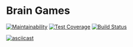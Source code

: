 # Brain Games

[![Maintainability](https://api.codeclimate.com/v1/badges/bd7ea077508aa93ea72b/maintainability)](https://codeclimate.com/github/Uladzislau97/project-lvl1-s392/maintainability) [![Test Coverage](https://api.codeclimate.com/v1/badges/bd7ea077508aa93ea72b/test_coverage)](https://codeclimate.com/github/Uladzislau97/project-lvl1-s392/test_coverage) [![Build Status](https://travis-ci.org/Uladzislau97/project-lvl1-s392.svg?branch=master)](https://travis-ci.org/Uladzislau97/project-lvl1-s392)

[![asciicast](https://asciinema.org/a/2sZD4X2k8r5FVHZWPCaC0Kew9.svg)](https://asciinema.org/a/2sZD4X2k8r5FVHZWPCaC0Kew9)